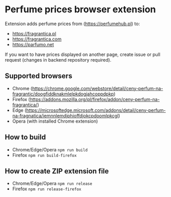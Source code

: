 # Perfume prices browser extension
Extension adds perfume prices from (https://perfumehub.pl) to:
- https://fragrantica.pl
- https://fragrantica.com
- https://parfumo.net

If you want to have prices displayed on another page, create issue or pull request (changes in backend repository required).

## Supported browsers
- Chrome (https://chrome.google.com/webstore/detail/ceny-perfum-na-fragrantic/doogfiddknakmlelpkdogjahcoppdpkp)
- Firefox (https://addons.mozilla.org/pl/firefox/addon/ceny-perfum-na-fragrantica/)
- Edge (https://microsoftedge.microsoft.com/addons/detail/ceny-perfum-na-fragnatica/iemnnlemdjphioffdjokcpdoomlpkcgl)
- Opera (with installed Chrome extension)

## How to build
- Chrome/Edge/Opera `npm run build`
- Firefox `npm run build-firefox`

## How to create ZIP extension file
- Chrome/Edge/Opera `npm run release`
- Firefox `npm run release-firefox`
